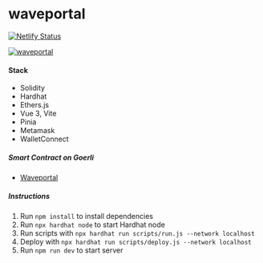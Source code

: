 # waveportal
[![Netlify Status](https://api.netlify.com/api/v1/badges/fee1636f-0aa9-4724-8b7e-c9bf943ecbd9/deploy-status)](https://app.netlify.com/sites/waveportal-dapp/deploys)

[![waveportal](https://wgxwocyublngaeisjxte.supabase.co/storage/v1/object/public/assets/projects/waveportal-cover.jpg)](https://wgxwocyublngaeisjxte.supabase.co/storage/v1/object/public/assets/projects/waveportal-cover.jpg)


#### Stack
- Solidity
- Hardhat
- Ethers.js
- Vue 3, Vite
- Pinia
- Metamask
- WalletConnect

##### Smart Contract on Goerli
- [Waveportal](https://goerli.etherscan.io/address/0xf7b7ab1de3fba402e563e3f9b17547a0aaddb078)

##### Instructions
1. Run `npm install` to install dependencies
2. Run `npx hardhat node` to start Hardhat node
3. Run scripts with `npx hardhat run scripts/run.js --network localhost`
4. Deploy with `npx hardhat run scripts/deploy.js --network localhost`
5. Run `npm run dev` to start server
